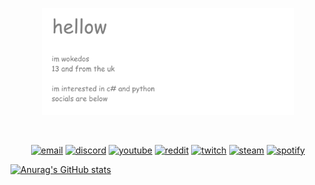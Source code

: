 <p align="center"><img width="80%" alt="hellow person" src="./assets/hellow.png" /></a></p>

<br />

<p align="center">
  <a href="mailto:wokedos@tuta.io"><img src="https://img.icons8.com/nolan/96/tutanota.png" alt="email"/></a>
  <a href="https://discord.gg/7tu7g2shjh"><img src="https://img.icons8.com/color/96/000000/discord-logo.png" alt="discord"/></a>
  <a href="https://www.youtube.com/@w0kee/"><img src="https://img.icons8.com/color/96/000000/youtube.png" alt="youtube"/></a>
  <a href="https://www.reddit.com/user/wokedos"><img src="https://img.icons8.com/color/96/000000/reddit.png" alt="reddit"/></a>
  <a href="https://www.twitch.tv/ablw"><img src="https://img.icons8.com/color/96/000000/twitch--v2.png" alt="twitch"/></a>
  <a href="https://steamcommunity.com/id/wokedosishot/"><img src="https://img.icons8.com/fluent/96/000000/steam.png" alt="steam"/></a>
  <a href="https://open.spotify.com/artist/0L6fZxvMtPVIbwZIaeXGV2?si=KoXH3RYeQzayWhyql6O4gA"><img src="https://img.icons8.com/color/96/000000/spotify--v1.png" alt="spotify"/></a>

</p>

[![Anurag's GitHub stats](https://github-readme-stats.vercel.app/api?username=wokedos)](https://github.com/anuraghazra/github-readme-stats)
